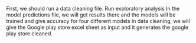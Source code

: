 First, we should run a data cleaning file.
Run exploratory analysis
In the model predictions file, we will get results there and the models will be trained and give accuracy for four different models 
In data cleaning, we will give the Google play store excel sheet as input and it generates the google play store cleaned.
